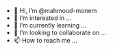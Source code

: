 - 👋 Hi, I’m @mahmoud-monem
- 👀 I’m interested in ...
- 🌱 I’m currently learning ...
- 💞️ I’m looking to collaborate on ...
- 📫 How to reach me ...

<!---
mahmoud-monem/mahmoud-monem is a ✨ special ✨ repository because its `README.md` (this file) appears on your GitHub profile.
You can click the Preview link to take a look at your changes.
--->
